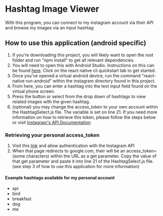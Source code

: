 <h1>Hashtag Image Viewer</h1>

<p>With this program, you can connect to my instagram account via their API and browse my images via an input hashtag</p>

<h2>How to use this application (android specific)</h2>
<ol>
    <li>If you're downloading this project, you will likely want to open the root folder and run "npm install" to get all relevant dependencies.</li>
    <li>You will need to open this with Android Studio.  Instructions on this can be found <a href='https://facebook.github.io/react-native/docs/getting-started.html'>here</a>.  Click on the react native cli quickstart tab to get started.</li>
    <li>Once you've opened a virtual android device, run the command "react-native run-android" within the instagram directory found in this project.</li>
    <li>From here, you can enter a hashtag into the text input field found on the virtual phone screen.</li>
    <li>Press the button or select from the drop down of hashtags to view related images with the given hashtag.</li>
    <li>(optional) you may change the access_token to your own account within the HashtagSelect.js file.  The variable is set on line 21.  If you need more information on how to retrieve this token, please follow the steps below or visit <a href='https://www.instagram.com/developer/authentication/'>Instagram's API Documentation</a></li>
</ol>

<h3>Retrieving your personal access_token</h3>
<ol>
    <li>Visit this <a href='https://api.instagram.com/oauth/authorize/?client_id=7df4ca60652b46839f848e3f36e04d98&redirect_uri=http://www.google.com&response_type=token'>link</a> and allow authentication with the Instagram API</li>
    <li>When that page redirects to google.com, their will be an access_token=(some characters) within the URL as a get parameter.  Copy the value of that get parameter and paste it into line 21 of the HashtagSelect.js file.  (see step 3 of how to use this application for more information)</li>
</ol>

<h4>Example hashtags available for my personal account</h4>
<ul>
    <li>api</li>
    <li>bird</li>
    <li>breakfast</li>
    <li>dog</li>
    <li>me</li>
</ul>